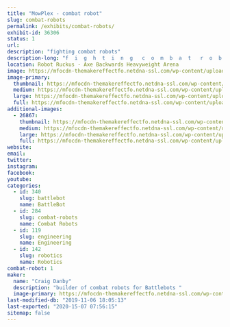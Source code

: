 ```yaml
---
title: "MowPlex - combat robot"
slug: combat-robots
permalink: /exhibits/combat-robots/
exhibit-id: 36306
status: 1
url: 
description: "fighting combat robots"
description-long: "f  i  g  h  t  i  n  g   c  o  m  b  a  t   r  o  b  o  t  s"
location: Robot Ruckus - Axe Backwards Heavyweight Arena
image: https://mfocdn-themakereffectfo.netdna-ssl.com/wp-content/uploads/2018/08/Foxic.jpg
image-primary:
  thumbnail: https://mfocdn-themakereffectfo.netdna-ssl.com/wp-content/uploads/2018/08/Foxic-150x150.jpg
  medium: https://mfocdn-themakereffectfo.netdna-ssl.com/wp-content/uploads/2018/08/Foxic-300x225.jpg
  large: https://mfocdn-themakereffectfo.netdna-ssl.com/wp-content/uploads/2018/08/Foxic.jpg
  full: https://mfocdn-themakereffectfo.netdna-ssl.com/wp-content/uploads/2018/08/Foxic.jpg
additional-images:
  - 26867:
    thumbnail: https://mfocdn-themakereffectfo.netdna-ssl.com/wp-content/uploads/2018/08/predator-150x150.jpg
    medium: https://mfocdn-themakereffectfo.netdna-ssl.com/wp-content/uploads/2018/08/predator-300x225.jpg
    large: https://mfocdn-themakereffectfo.netdna-ssl.com/wp-content/uploads/2018/08/predator.jpg
    full: https://mfocdn-themakereffectfo.netdna-ssl.com/wp-content/uploads/2018/08/predator.jpg
website: 
email: 
twitter: 
instagram: 
facebook: 
youtube: 
categories:
  - id: 340
    slug: battlebot
    name: BattleBot
  - id: 284
    slug: combat-robots
    name: Combat Robots
  - id: 119
    slug: engineering
    name: Engineering
  - id: 142
    slug: robotics
    name: Robotics
combat-robot: 1
maker:
  name: "Craig Danby"
  description: "builder of combat robots for Battlebots "
  image-primary: https://mfocdn-themakereffectfo.netdna-ssl.com/wp-content/uploads/2018/08/rgpp-248x300.jpg
last-modified-db: "2019-11-06 18:05:13"
last-exported: "2020-15-07 07:56:15"
sitemap: false
---
```

